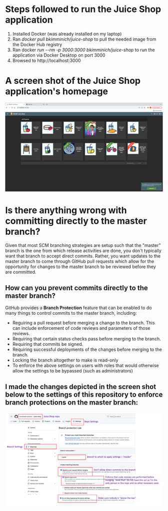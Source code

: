 
# Steps followed to run the Juice Shop application

1. Installed Docker (was already installed on my laptop)
2. Ran *docker pull bkimminich/juice-shop* to pull the needed image from the Docker Hub registry
3. Ran docker *run --rm -p 3000:3000 bkimminich/juice-shop* to run the application via Docker Desktop on port 3000
4. Browsed to http://localhost:3000

# A screen shot of the Juice Shop application's homepage

![Juice Shop Homepage Screenshot](screenshots/homepage.png)

# Is there anything wrong with committing directly to the master branch?

Given that most SCM branching strategies are setup such that the "master" branch is the one from which release activities are done, you don't typically want that branch to accept direct commits.  Rather, you want updates to the master branch to come through GitHub pull requests which allow for the opportunity for changes to the master branch to be reviewed before they are committed.  

## How can you prevent commits directly to the master branch?

GitHub provides a **Branch Protection** feature that can be enabled to do many things to control commits to the master branch, including:
* Reguiring a pull request before merging a change to the branch.  This can include enforcement of code reviews and parameters of those reviews.
* Requiring that certain status checks pass before merging to the branch.
* Requiring that commits be signed.
* Requiring successful deployments of the changes before merging to the branch.
* Locking the branch altogether to make is read-only
* To enforce the above settings on users with roles that would otherwise allow the settings to be bypassed (such as administrators)

## I made the changes depicted in the screen shot below to the settings of this repository to enforce branch protections on the master branch:

![Branch protection settings](screenshots/branchprotections.png)
